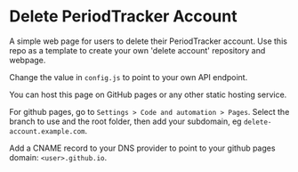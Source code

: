 # Delete PeriodTracker Account

A simple web page for users to delete their PeriodTracker account. Use this repo as a template to create your own 'delete account' repository and webpage.

Change the value in `config.js` to point to your own API endpoint.

You can host this page on GitHub pages or any other static hosting service.

For github pages, go to `Settings > Code and automation > Pages`. Select the branch to use and the root folder, then add your subdomain, eg `delete-account.example.com`.

Add a CNAME record to your DNS provider to point to your github pages domain: `<user>.github.io`.
